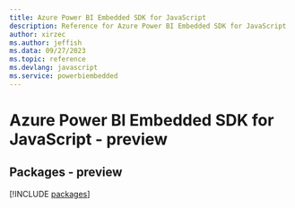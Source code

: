 ```yaml
---
title: Azure Power BI Embedded SDK for JavaScript
description: Reference for Azure Power BI Embedded SDK for JavaScript
author: xirzec
ms.author: jeffish
ms.data: 09/27/2023
ms.topic: reference
ms.devlang: javascript
ms.service: powerbiembedded
---
```

# Azure Power BI Embedded SDK for JavaScript - preview
## Packages - preview
[!INCLUDE [packages](power-bi-embedded-index.md)]